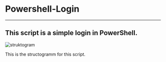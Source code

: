 # Powershell-Login
---
This script is a simple login in PowerShell.
---
![struktogram](https://user-images.githubusercontent.com/54060167/122004817-29dc2500-cdb5-11eb-897c-e65d81f3b5ca.png)


This is the structogramm for this script.

